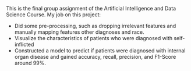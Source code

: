 This is the final group assignment of the Artificial Intelligence and Data Science Course. 
My job on this project:
- Did some pre-processing, such as dropping irrelevant features and manually mapping features other diagnoses and race.
- Visualize the characteristics of patients who were diagnosed with self-inflicted
- Constructed a model to predict if patients were diagnosed with internal organ disease and gained accuracy, recall, precision, and F1-Score around 99%.
